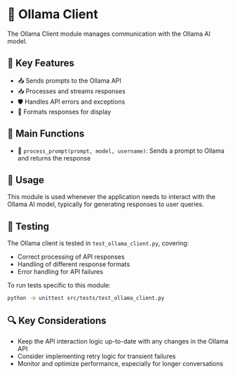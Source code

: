 # 🤖 Ollama Client

The Ollama Client module manages communication with the Ollama AI model.

## 🌟 Key Features

- 📤 Sends prompts to the Ollama API
- 📥 Processes and streams responses
- 🛡️ Handles API errors and exceptions
- 🎨 Formats responses for display

## 🔧 Main Functions

- 💬 `process_prompt(prompt, model, username)`: Sends a prompt to Ollama and returns the response

## 🚀 Usage

This module is used whenever the application needs to interact with the Ollama AI model, typically for generating responses to user queries.

## 🧪 Testing

The Ollama client is tested in `test_ollama_client.py`, covering:

- Correct processing of API responses
- Handling of different response formats
- Error handling for API failures

To run tests specific to this module:

```bash
python -m unittest src/tests/test_ollama_client.py
```

## 🔍 Key Considerations

- Keep the API interaction logic up-to-date with any changes in the Ollama API
- Consider implementing retry logic for transient failures
- Monitor and optimize performance, especially for longer conversations
